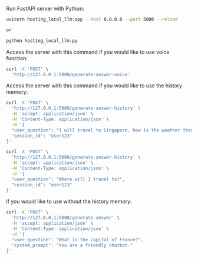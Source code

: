Run FastAPI server with Python:
```bash
uvicorn hosting_local_llm:app --host 0.0.0.0 --port 5000 --reload

or 

python hosting_local_llm.py
```

Access the server with this command if you would like to use voice function:

```bash
curl -X 'POST' \
  'http://127.0.0.1:5000/generate-answer-voice'
```

Access the server with this command if you would like to use the history memory:
```bash
curl -X 'POST' \
  'http://127.0.0.1:5000/generate-answer-history' \
  -H 'accept: application/json' \
  -H 'Content-Type: application/json' \
  -d '{
  "user_question": "I will travel to Singapore, how is the weather there?",
  "session_id": "user123"
}'

curl -X 'POST' \
  'http://127.0.0.1:5000/generate-answer-history' \
  -H 'accept: application/json' \
  -H 'Content-Type: application/json' \
  -d '{
  "user_question": "Where will I travel to?",
  "session_id": "user123"
}'
```

if you would like to use without the history memory:

```bash
curl -X 'POST' \
  'http://127.0.0.1:5000/generate-answer' \
  -H 'accept: application/json' \
  -H 'Content-Type: application/json' \
  -d '{
  "user_question": "What is the capital of France?",
  "system_prompt": "You are a friendly chatbot."
}'

```
